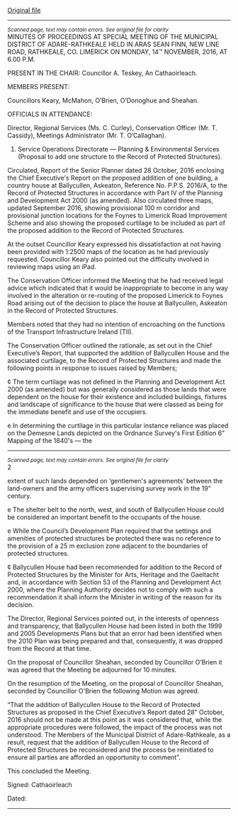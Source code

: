[Original file](https://beta.limerick.ie/sites/default/files/media/documents/2017-04/01_b_minutes_14th_november2c_2016.pdf)

---
*<small>Scanned page, text may contain errors. See original file for clarity</small>*  
MINUTES OF PROCEEDINGS AT SPECIAL MEETING OF THE MUNICIPAL DISTRICT OF
ADARE-RATHKEALE HELD IN ARAS SEAN FINN, NEW LINE ROAD, RATHKEALE, CO.
LIMERICK ON MONDAY, 14™ NOVEMBER, 2016, AT 6.00 P.M.

PRESENT IN THE CHAIR: Councillor A. Teskey, An Cathaoirleach.

MEMBERS PRESENT:

Councillors Keary, McMahon, O’Brien, O’Donoghue and Sheahan.

OFFICIALS IN ATTENDANCE:

Director, Regional Services (Ms. C. Curley), Conservation Officer (Mr. T. Cassidy), Meetings
Administrator (Mr. T. O’Callaghan).

1. Service Operations Directorate — Planning & Environmental Services
(Proposal to add one structure to the Record of Protected Structures).

Circulated, Report of the Senior Planner dated 28 October, 2016 enclosing the Chief Executive's
Report on the proposed addition of one building, a country house at Ballycullen, Askeaton,
Reference No. P.P.S. 2016/A, to the Record of Protected Structures in accordance with Part IV of
the Planning and Development Act 2000 (as amended). Also circulated three maps, updated
September 2016, showing provisional 100 m corridor and provisional junction locations for the
Foynes to Limerick Road Improvement Scheme and also showing the proposed curtilage to be
included as part of the proposed addition to the Record of Protected Structures.

At the outset Councillor Keary expressed his dissatisfaction at not having been provided with
1:2500 maps of the location as he had previously requested. Councillor Keary also pointed out the
difficulty involved in reviewing maps using an iPad.

The Conservation Officer informed the Meeting that he had received legal advice which indicated
that it would be inappropriate to become in any way involved in the alteration or re-routing of the
proposed Limerick to Foynes Road arising out of the decision to place the house at Ballycullen,
Askeaton in the Record of Protected Structures.

Members noted that they had no intention of encroaching on the functions of the Transport
Infrastructure Ireland (TIl).

The Conservation Officer outlined the rationale, as set out in the Chief Executive’s Report, that
supported the addition of Ballycullen House and the associated curtilage, to the Record of
Protected Structures and made the following points in response to issues raised by Members;

¢ The term curtilage was not defined in the Planning and Development Act 2000 (as
amended) but was generally considered as those lands that were dependent on the house
for their existence and included buildings, fixtures and landscape of significance to the
house that were classed as being for the immediate benefit and use of the occupiers.

e In determining the curtilage in this particular instance reliance was placed on the Demesne
Lands depicted on the Ordnance Survey's First Edition 6” Mapping of the 1840's — the


---
*<small>Scanned page, text may contain errors. See original file for clarity</small>*  
2

extent of such lands depended on ‘gentlemen's agreements’ between the land-owners and
the army officers supervising survey work in the 19" century.

e The shelter belt to the north, west, and south of Ballycullen House could be considered an
important benefit to the occupants of the house.

e While the Council’s Development Plan required that the settings and amenities of
protected structures be protected there was no reference to the provision of a 25 m
exclusion zone adjacent to the boundaries of protected structures.

¢ Ballycullen House had been recommended for addition to the Record of Protected
Structures by the Minister for Arts, Heritage and the Gaeltacht and, in accordance with
Section 53 of the Planning and Development Act 2000, where the Planning Authority
decides not to comply with such a recommendation it shall inform the Minister in writing
of the reason for its decision.

The Director, Regional Services pointed out, in the interests of openness and transparency, that
Ballycullen House had been listed in both the 1999 and 2005 Developments Plans but that an error
had been identified when the 2010 Plan was being prepared and that, consequently, it was
dropped from the Record at that time.

On the proposal of Councillor Sheahan, seconded by Councillor O’Brien it was agreed that the
Meeting be adjourned for 10 minutes.

On the resumption of the Meeting, on the proposal of Councillor Sheahan, seconded by Councillor
O'Brien the following Motion was agreed.

“That the addition of Ballycullen House to the Record of Protected Structures as proposed in the
Chief Executive’s Report dated 28” October, 2016 should not be made at this point as it was
considered that, while the appropriate procedures were followed, the impact of the process was
not understood. The Members of the Municipal District of Adare-Rathkeale, as a result, request
that the addition of Ballycullen House to the Record of Protected Structures be reconsidered and
the process be reinitiated to ensure all parties are afforded an opportunity to comment”.

This concluded the Meeting.

Signed:
Cathaoirleach

Dated:


---
